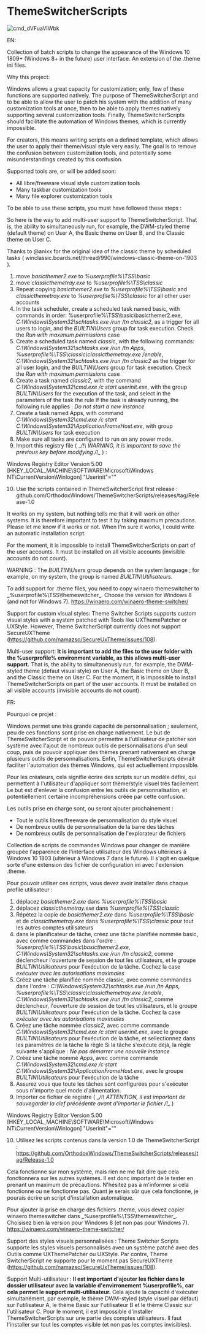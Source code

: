 # ThemeSwitcherScripts

![cmd_dVFuaVIWbk](https://user-images.githubusercontent.com/100134023/177014021-419b31c8-3530-4850-bdc6-c7009c575cad.png)

EN:

Collection of batch scripts to change the appearance of the Windows 10 1809+ (Windows 8+ in the future) user interface. An extension of the .theme ini files.

Why this project:

Windows allows a great capacity for customization; only, few of these functions are supported natively. The purpose of ThemeSwitcherScript and to be able to allow the user to patch his system with the addition of many customization tools at once, then to be able to apply themes natively supporting several customization tools.
Finally, ThemeSwitcherScripts should facilitate the automation of Windows themes, which is currently impossible.

For creators, this means writing scripts on a defined template, which allows the user to apply their theme/visual style very easily. The goal is to remove the confusion between customization tools, and potentially some misunderstandings created by this confusion.

Supported tools are, or will be added soon:
- All libre/freeware visual style customization tools
- Many taskbar customization tools
- Many file explorer customization tools

To be able to use these scripts, you must have followed these steps :

So here is the way to add multi-user support to ThemeSwitcherScript. That is, the ability to simultaneously run, for example, the DWM-styled theme (default theme) on User A, the Basic theme on User B, and the Classic theme on User C.

Thanks to @anixx for the original idea of the classic theme by scheduled tasks ( winclassic.boards.net/thread/990/windows-classic-theme-on-1903 ).

1. move _basicthemer2.exe_ to _%userprofile%\TSS\basic_
2. move _classicthemetray.exe_ to _%userprofile%\TSS\classic_
3. Repeat copying _basicthemer2.exe_ to _%userprofile%\TSS\basic_ and _classicthemetray.exe_ to _%userprofile%\TSS\classic_ for all other user accounts
4. In the task scheduler, create a scheduled task named basic, with commands in order: %userprofile%\TSS\basic\basicthemer2.exe, _C:\Windows\System32\schtasks.exe /run /tn classic2_, as a trigger for all users to login, and the _BUILTIN\Users_ group for task execution. Check the _Run with maximum permissions_ case
5. Create a scheduled task named _classic_, with the following commands: _C:\Windows\System32\schtasks.exe /run /tn Apps_, _%userprofile%\TSS\classic\classicthemetray.exe /enable_, _C:\Windows\System32\schtasks.exe /run /tn classic2_ as the trigger for all user login, and the _BUILTIN\Users_ group for task execution. Check the _Run with maximum permissions_ case
6. Create a task named _classic2_, with the command _C:\Windows\System32\cmd.exe /c start userinit.exe_, with the group _BUILTIN\Users_ for the execution of the task, and select in the parameters of the task the rule If the task is already running, the following rule applies : _Do not start a new instance_
7. Create a task named Apps, with command _C:\Windows\System32\cmd.exe /c start C:\Windows\System32\ApplicationFrameHost.exe_, with group _BUILTIN\Users_ for task execution
8. Make sure all tasks are configured to run on any power mode.
9. Import this registry file ( __/!\ WARNING, it is important to save the previous key before modifying /!\__ ) :

Windows Registry Editor Version 5.00
[HKEY_LOCAL_MACHINE\SOFTWARE\Microsoft\Windows NT\CurrentVersion\Winlogon]
"Userinit"=""

10. Use the scripts contained in ThemeSwitcherScript first release : github.com/OrthodoxWindows/ThemeSwitcherScripts/releases/tag/Release-1.0

It works on my system, but nothing tells me that it will work on other systems. It is therefore important to test it by taking maximum precautions. Please let me know if it works or not. When I'm sure it works, I could write an automatic installation script.

For the moment, it is impossible to install ThemeSwitcherScripts on part of the user accounts. It must be installed on all visible accounts (invisible accounts do not count).

WARNING : The _BUILTIN\Users_ group depends on the system language ; for example, on my system, the group is named _BUILTIN\Utilisateurs_.

To add support for .theme files, you need to copy winaero themeswitcher to _%userprofile%\TSS\themeswitcher\_. Choose the version for Windows 8 (and not for Windows 7). https://winaero.com/winaero-theme-switcher/

Support for custom visual styles:
Theme Switcher Scripts supports custom visual styles with a system patched with Tools like UXThemePatcher or UXStyle. However, Theme SwitcherScript currently does not support SecureUXTheme (https://github.com/namazso/SecureUxTheme/issues/108).

Multi-user support:
__It is important to add the files to the user folder with the %userprofile% environment variable, as this allows multi-user support.__ That is, the ability to simultaneously run, for example, the DWM-styled theme (defaut visual style) on User A, the Basic theme on User B, and the Classic theme on User C.
For the moment, it is impossible to install ThemeSwitcherScripts on part of the user accounts. It must be installed on all visible accounts (invisible accounts do not count).

FR:

Pourquoi ce projet :

Windows permet une très grande capacité de personnalisation ; seulement, peu de ces fonctions sont prise en charge nativement. Le but de ThemeSwitcherScript et de pouvoir permettre à l'utilisateur de patcher son système avec l'ajout de nombreux outils de personnalisations d'un seul coup, puis de pouvoir appliquer des thèmes prenant nativement en charge plusieurs outils de personnalisations.
Enfin, ThemeSwitcherScripts devrait faciliter l'automation des thèmes Windows, qui est actuellement impossible.

Pour les créateurs, cela signifie écrire des scripts sur un modèle défini, qui permettent à l'utilisateur d'appliquer sont thème/style visuel très facilement. Le but est d'enlever la confusion entre les outils de personnalisation, et potentiellement certaine incompréhensions créée par cette confusion.

Les outils prise en charge sont, ou seront ajouter prochainement :
- Tout le outils libres/freeware de personnalisation du style visuel
- De nombreux outils de personnalisation de la barre des tâches
- De nombreux outils de personnalisation de l'explorateur de fichiers

Collection de scripts de commandes Windows pour changer de manière groupée l'apparence de l'interface utilisateur des Windows ultérieurs à Windows 10 1803 (ultérieur à Windows 7 dans le future). Il s'agit en quelque sorte d'une extension des fichier de configuration ini avec l'extension .theme.

Pour pouvoir utiliser ces scripts, vous devez avoir installer dans chaque profile utilisateur :

1. déplacez _basicthemer2.exe_ dans _%userprofile%\TSS\basic_
2. déplacez _classicthemetray.exe_ dans _%userprofile%\TSS\classic_
3. Répétez la copie de _basicthemer2.exe_ dans _%userprofile%\TSS\basic_ et de _classicthemetray.exe_ dans _%userprofile%\TSS\classic_ pour tout les autres comptes utilisateurs
4. dans le planificateur de tâche, créez une tâche planifiée nommée basic, avec comme commandes dans l'ordre : _%userprofile%\TSS\basic\basicthemer2.exe_, _C:\Windows\System32\schtasks.exe /run /tn classic2_, comme déclencheur l'ouverture de session de tout les utilisateurs, et le groupe _BUILTIN\Utilisateurs_ pour l'exécution de la tâche. Cochez la case _exécuter avec les autorisations maximales_
5. Créez une tâche planifiée nommée classic, avec comme commandes dans l'ordre : _C:\Windows\System32\schtasks.exe /run /tn Apps_, _%userprofile%\TSS\classic\classicthemetray.exe /enable_, _C:\Windows\System32\schtasks.exe /run /tn classic2_, comme déclencheur, l'ouverture de session de tout les utilisateurs, et le groupe _BUILTIN\Utilisateurs_ pour l'exécution de la tâche. Cochez la case _exécuter avec les autorisations maximales_
6. Créez une tâche nommée _classic2_, avec comme commande _C:\Windows\System32\cmd.exe /c start userinit.exe_, avec le groupe _BUILTIN\Utilisateurs_ pour l'exécution de la tâche, et sellectionnez dans les paramètres de la tâche la règle Si la tâche s'exécute déjà, la règle suivante s'applique : _Ne pas démarrer une nouvelle instance_
7. Créez une tâche nommé _Apps_, avec comme commande _C:\Windows\System32\cmd.exe /c start C:\Windows\System32\ApplicationFrameHost.exe_,  avec le groupe _BUILTIN\Utilisateurs_ pour l'exécution de la tâche
8. Assurez vous que toute les tâches sont configurées pour s'exécuter sous n'importe quel mode d'alimentation.
9. Importer ce fichier de registre ( __/!\ ATTENTION, il est important de sauvegarder la clef précédente avant d'importer le fichier /!\__ ) 

Windows Registry Editor Version 5.00
[HKEY_LOCAL_MACHINE\SOFTWARE\Microsoft\Windows NT\CurrentVersion\Winlogon]
"Userinit"=""

10. Utilisez les scripts contenus dans la version 1.0 de ThemeSwitcherScript : https://github.com/OrthodoxWindows/ThemeSwitcherScripts/releases/tag/Release-1.0

Cela fonctionne sur mon système, mais rien ne me fait dire que cela fonctionnera sur les autres systèmes. Il est donc important de le tester en prenant un maximum de précautions. N'hésitez pas à m'informer si cela fonctionne ou ne fonctionne pas. Quant je serais sûr que cela fonctionne, je pourais écrire un script d'installation automatique.

Pour ajouter la prise en charge des fichiers .theme, vous devez copier winaero themeswitcher dans _%userprofile%\TSS\themeswitcher\_. Choisisez bien la version pour Windows 8 (et non pas pour Windows 7). https://winaero.com/winaero-theme-switcher/

Support des styles visuels personnalisées :
Theme Switcher Scripts supporte les styles visuels personnalisés avec un système patché avec des Outils comme UXThemePatcher ou UXStyle. Par contre, Theme SwitcherScript ne supporte pour le moment pas SecureUXTheme (https://github.com/namazso/SecureUxTheme/issues/108).

Support Multi-utilisateur :
__Il est important d'ajouter les fichier dans le dossier utilisateur avec la variable d'envirronement %userprofile%, car cela permet le support multi-utilisateur.__ Cela ajoute la capacité d'exécuter simultanément, par exemple, le thème DWM-styled (style visuel par défaut) sur l'utilisateur A, le thème Basic sur l'utilisateur B et le thème Classic sur l'utilisateur C.
Pour le moment, il est impossible d'installer ThemeSwitcherScripts sur une partie des comptes utilisateurs. Il faut l'installer sur tout les comptes visible (et non pas les comptes invisibles).
